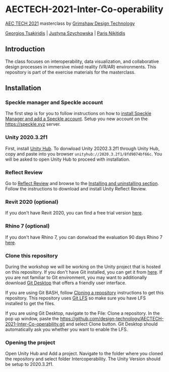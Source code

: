 # AECTECH-2021-Inter-Co-operability
[AEC TECH 2021](https://www.aectech.us/program) masterclass by [Grimshaw Design Technology](https://grimshaw.global/)

[Georgios Tsakiridis](https://www.linkedin.com/in/georgiostsakiridis/) | [Justyna Szychowska](https://www.linkedin.com/in/justynaszychowska/) | [Paris Nikitidis](https://www.linkedin.com/in/paris-nikitidis-875992150/)

 
## Introduction
The class focuses on interoperability, data visualization, and collaborative design processes in immersive mixed reality (VR/AR) environments. This repository is part of the exercise materials for the masterclass. 

## Installation
### Speckle manager and Speckle account
The first step is for you to follow instructions on how to [install Speckle Manager and add a Speckle account](https://speckle.guide/user/manager.html).
Setup you new account on the https://speckle.xyz server. 

### Unity 2020.3.2f1
First, install [Unity Hub](https://unity3d.com/get-unity/download). To donwload Unity 20202.3.2f1 through Unity Hub, copy and paste into you browser ```unityhub://2020.3.2f1/8fd9074bf66c```. You will be asked to open Unity Hub to proceed with installation. 

### Reflect Review
Go to [Reflect Review](https://docs.unity3d.com/reflect/Review/index.html) and browse to the [Installing and uninstalling section](https://docs.unity3d.com/reflect/Review/ReflectInstaller.html). Follow the instructions to download and install Unity Reflect Review.

### Revit 2020 (optional)
If you don't have Revit 2020, you can find a free trial version [here](https://www.autodesk.co.uk/products/revit/overview?mktvar002=4229684%7CSEM%7C%7Bcampaignid%7D%7C%7Badgroupid%7D%7C%7BTargetId%7D&panel=buy&ef_id=Cj0KCQjww4OMBhCUARIsAILndv6ILsj9tF6DLl12raCEotlTeGOr51oxIIQ3zBKV9c12fASyZtrJzN4aAsKSEALw_wcB:G:s&s_kwcid=AL!11172!3!547489662151!p!!g!!autodesk%20revit%202020!14735951171!132842139732&mkwid=s|pcrid|547489662151|pkw|autodesk%20revit%202020|pmt|p|pdv|c|slid||pgrid|132842139732|ptaid|kwd-776154309530|pid|&utm_medium=cpc&utm_source=google&utm_campaign&utm_term=autodesk%20revit%202020&utm_content=s|pcrid|547489662151|pkw|autodesk%20revit%202020|pmt|p|pdv|c|slid||pgrid|132842139732|ptaid|kwd-776154309530|&gclid=Cj0KCQjww4OMBhCUARIsAILndv6ILsj9tF6DLl12raCEotlTeGOr51oxIIQ3zBKV9c12fASyZtrJzN4aAsKSEALw_wcB&term=1-YEAR&tab=subscription).

### Rhino 7 (optional)
If you don't have Rhino 7, you can donwload the evaluation 90 days Rhino 7 [here](https://www.rhino3d.com/download/rhino-for-windows/evaluation).

### Clone this repository
During the workshop we will be working on the Unity project that is hosted on this repository. If you don't have Git installed, you can get it from [here](https://git-scm.com/downloads). If you are not familiar to Git environment, you may want to additionally download [Git Desktop](https://desktop.github.com/) that offers a friendly user interface.

If you are using Git BASH, follow [Cloning a repository](https://docs.github.com/en/repositories/creating-and-managing-repositories/cloning-a-repository) instructions to get this repository. This repository uses [Git LFS](https://git-lfs.github.com/) so make sure you have LFS installed to get the files. 

If you are using Git Desktop, navigate to the File: Clone a repository. In the pop up window, paste the https://github.com/design-technology/AECTECH-2021-Inter-Co-operability.git and select Clone button. Git Desktop should automatically ask you whether you want to enable the LFS.

### Opening the project
Open Unity Hub and Add a project. Navigate to the folder where you cloned the repository and select folder Intercoperability. The Unity Version should be setup to 2020.3.2f1. 

